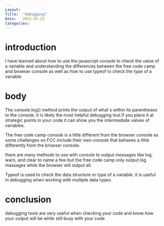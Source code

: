 ```yaml
---
Layout:
Title:	"Debugging"
Date:	2022-02-22
Categories:
---
```

# introduction 

I have learned about how to use the javascript console to check the value of a variable 
and understanding the differences between the free code camp and browser console
as well as how to use typeof to check the type of a variable.

# body

The console.log() method prints the output of what`s within its parentheses to the console.
it is likely the most helpful debugging tool.If you place it at strategic points in your code it can 
show you the intermediate values of variables. 

The free code camp console is a little different from the browser console as some challenges
on FCC include their own console that behaves a little differently from the browser console.

there are many methods to use with console to output messages like log, warn, and clear to name a few
but the free code camp only output log massages while the browser will output all.

Typeof is used to check the data structure or type of a variable.
it is useful in debugging when working with multiple data types.

# conclusion

debugging tools are very useful when checking your code and know how your output will be while still 
busy with your code

